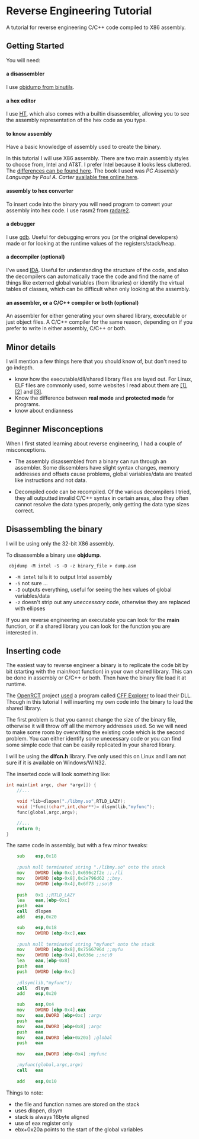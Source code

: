 # Reverse Engineering Tutorial

A tutorial for reverse engineering C/C++ code compiled to X86 assembly.

## Getting Started

You will need:

#### a disassembler

I use [objdump from binutils](https://www.gnu.org/software/binutils). 

#### a hex editor

I use [HT](http://hte.sourceforge.net), which also comes with a builtin disassembler, allowing you to see the assembly representation of the hex code as you type.

#### to know assembly

Have a basic knowledge of assembly used to create the binary.

In this tutorial I will use X86 assembly. There are two main assembly styles to choose from, Intel and AT&T. I prefer Intel because it looks less cluttered. The [differences can be found here](http://archive.is/f1dul). The book I used was *PC Assembly Language by Paul A. Carter* [available free online here](http://pacman128.github.io/pcasm).

#### assembly to hex converter

To insert code into the binary you will need program to convert your assembly into hex code. I use rasm2 from [radare2](https://radare.org).

#### a debugger

I use [gdb](https://www.gnu.org/software/gdb/). Useful for debugging errors you (or the original developers) made or for looking at the runtime values of the registers/stack/heap.

#### a decompiler (optional)

I've used [IDA](https://www.hex-rays.com/products/ida/). Useful for understanding the structure of the code, and also the decompilers can automatically trace the code and find the name of things like externed global variables (from libraries) or identify the virtual tables of classes, which can be difficult when only looking at the assembly.

#### an assembler, or a C/C++ compiler or both (optional)

An assembler for either generating your own shared library, executable or just object files. A C/C++ compiler for the same reason, depending on if you prefer to write in either assembly, C/C++ or both.

## Minor details
I will mention a few things here that you should know of, but don't need to go indepth.

* know how the executable/dll/shared library files are layed out. For Linux, ELF files are commonly used, some websites I read about them are [[1]](http://archive.is/wJW5i), [[2]](http://archive.is/JyChY) and [[3]](http://archive.is/DBnia).
* Know the difference between **real mode** and **protected mode** for programs.
* know about endianness 

## Beginner Misconceptions

When I first stated learning about reverse engineering, I had a couple of misconceptions.

* The assembly disassembled from a binary can run through an assembler. Some dissemblers have slight syntax changes, memory addresses and offsets cause problems, global variables/data are treated like instructions and not data.

* Decompiled code can be recompiled. Of the various decompilers I tried, they all outputted invalid C/C++ syntax in certain areas, also they often cannot resolve the data types properly, only getting the data type sizes correct.

## Disassembling the binary

I will be using only the 32-bit X86 assembly.

To disassemble a binary use **objdump**.

```	objdump -M intel -S -D -z binary_file > dump.asm```

*  ```-M intel``` tells it to output Intel assembly
* ```-S``` not sure ...
* ```-D``` outputs everything, useful for seeing the hex values of global variables/data
* ```-z``` doesn't strip out any *uneccessary* code, otherwise they are replaced with ellipses

If you are reverse engineering an executable you can look for the **main** function, or if a shared library you can look for the function you are interested in.

## Inserting code

The easiest way to reverse engineer a binary is to replicate the code bit by bit (starting with the main/root function) in your own shared library. This can be done in assembly or C/C++ or both. Then have the binary file load it at runtime.

The [OpenRCT](https://openrct2.org/) project [used](http://archive.is/SDuL0) a program called [CFF Explorer](http://www.ntcore.com/exsuite.php) to load their DLL. Though in this tutorial I will inserting my own code into the binary to load the shared library.

The first problem is that you cannot change the size of the binary file, otherwise it will throw off all the memory addresses used. So we will need to make some room by overwriting the existing code which is the second problem. You can either identify some unecessary code or you can find some simple code that can be easily replicated in your shared library.

I will be using the **dlfcn.h** library. I've only used this on Linux and I am not sure if it is available on Windows/WIN32.

The inserted code will look something like:

```C
int main(int argc, char *argv[]) {
    //...

    void *lib=dlopen("./libmy.so",RTLD_LAZY);
    void (*func)(char*,int,char**)= dlsym(lib,"myfunc");
    func(global,argc,argv);

    //...
    return 0;
}
```

The same code in assembly, but with a few minor tweaks:

```asm
	sub    esp,0x18
	
	;push null terminated string "./libmy.so" onto the stack
	mov    DWORD [ebp-0xc],0x696c2f2e ;;./li
	mov    DWORD [ebp-0x8],0x2e796d62 ;;bmy.
	mov    DWORD [ebp-0x4],0x6f73 ;;so\0
	
	push   0x1 ;;RTLD_LAZY
	lea    eax,[ebp-0xc]
	push   eax
	call   dlopen
	add    esp,0x20

	sub    esp,0x18
	mov    DWORD [ebp-0xc],eax
	
	;push null terminated string "myfunc" onto the stack
	mov    DWORD [ebp-0x8],0x7566796d ;;myfu
	mov    DWORD [ebp-0x4],0x636e ;;nc\0
	lea    eax,[ebp-0x8]
	push   eax
	push   DWORD [ebp-0xc]
	
	;dlsym(lib,"myfunc");
	call   dlsym
	add    esp,0x20

	sub    esp,0x4
	mov    DWORD [ebp-0x4],eax
	mov    eax,DWORD [ebp+0xc] ;argv
	push   eax
	mov    eax,DWORD [ebp+0x8] ;argc
	push   eax
	mov    eax,DWORD [ebx+0x20a] ;global
	push   eax
	
	mov    eax,DWORD [ebp-0x4] ;myfunc

	;myfunc(global,argc,argv)
	call   eax
	
	add    esp,0x10
```

Things to note:

* the file and function names are stored on the stack
* uses dlopen, dlsym
* stack is always 16byte aligned
* use of eax register only
* ebx+0x20a points to the start of the global variables
